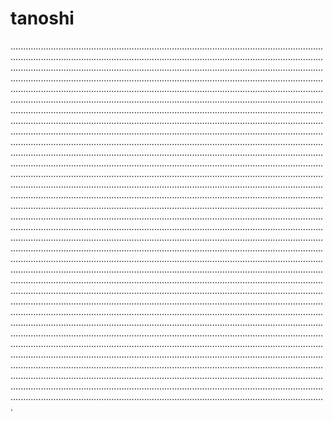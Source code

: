 # tanoshi
.........................................................................................................................................................................................................................................................................................................................................................................................................................................................................................................................................................................................................................................................................................................................................................................................................................................................................................................................................................................................................................................................................................................................................................................................................................................................................................................................................................................................................................................................................................................................................................................................................................................................................................................................................................................................................................................................................................................................................................................................................................................................................................................................................................................................................................................................................................................................................................................................................................................................................................................................................................................................................................................................................................................................................................................................................................................................................................................................................................................................................................................................................................................................................................................................................................................................................................................................................................................................................................................................................................................................................................................................................................................................................................................................................................................................................................................................................................................................................................................................................................................................................................................................................................................................................................................................................................................................................................................................